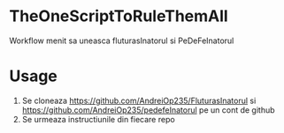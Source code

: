 # TheOneScriptToRuleThemAll
 Workflow menit sa uneasca fluturasInatorul si PeDeFeInatorul

# Usage
1. Se cloneaza https://github.com/AndreiOp235/FluturasInatorul si https://github.com/AndreiOp235/pedefeInatorul pe un cont de github
2. Se urmeaza instructiunile din fiecare repo
